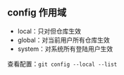 ## config 作用域
- local：只对但仓库生效
- global：对当前用户所有仓库生效
- system：对系统所有登陆用户生效  

查看配置：`git config --local --list`

